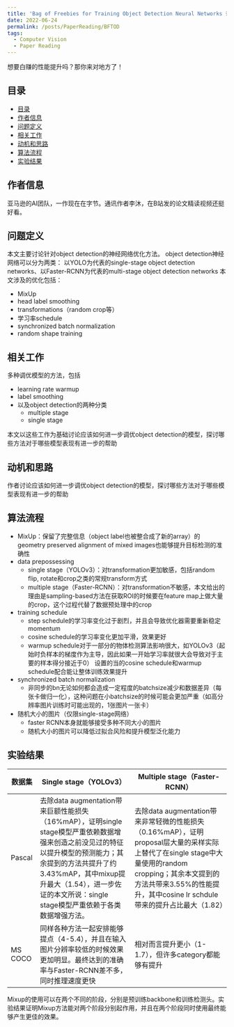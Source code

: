 ```yaml
---
title: 'Bag of Freebies for Training Object Detection Neural Networks 论文笔记'
date: 2022-06-24
permalink: /posts/PaperReading/BFTOD 
tags:
  - Computer Vision
  - Paper Reading
---
```


想要白赚的性能提升吗？那你来对地方了！

## 目录
- [目录](#目录)
- [作者信息](#作者信息)
- [问题定义](#问题定义)
- [相关工作](#相关工作)
- [动机和思路](#动机和思路)
- [算法流程](#算法流程)
- [实验结果](#实验结果)

## 作者信息
亚马逊的AI团队，一作现在在字节。通讯作者李沐，在B站发的论文精读视频还挺好看。


## 问题定义
本文主要讨论针对object detection的神经网络优化方法。 object detection神经网络可以分为两类：
以YOLO为代表的single-stage object detection networks、以Faster-RCNN为代表的multi-stage object detection networks
本文涉及的优化包括：
 - MixUp
 - head label smoothing
 - transformations（random crop等）
 - 学习率schedule
 - synchronized batch normalization
 - random shape training


## 相关工作
多种调优模型的方法，包括
 - learning rate warmup
 - label smoothing
 - 以及object detection的两种分类
     - multiple stage
     - single stage

本文以这些工作为基础讨论应该如何进一步调优object detection的模型，探讨哪些方法对于哪些模型表现有进一步的帮助


## 动机和思路
作者讨论应该如何进一步调优object detection的模型，探讨哪些方法对于哪些模型表现有进一步的帮助


## 算法流程
 - MixUp：保留了完整信息（object label也被整合成了新的array）的geometry preserved alignment of mixed images也能够提升目标检测的准确性
 - data prepossessing
   - single stage（YOLOv3）：对transformation更加敏感，包括random flip, rotate和crop之类的常规transform方式
   - multiple stage（Faster-RCNN）：对transformation不敏感，本文给出的理由是sampling-based方法在获取ROI的时候要在feature map上做大量的crop，这个过程代替了数据预处理中的crop
 - training schedule
   - step schedule的学习率变化过于剧烈，并且会导致优化器需要重新稳定momentum
   - cosine schedule的学习率变化更加平滑，效果更好
   - warmup schedule对于一部分的物体检测算法影响很大，如YOLOv3（起始时负样本的梯度作为主导，因此如果一开始学习率就很大会导致对于主要的样本得分接近于0）
    设置的当的cosine schedule和warmup schedule配合能让整体训练效果提升
 - synchronized batch normalization
   - 非同步的bn无论如何都会造成一定程度的batchsize减少和数据差异（每张卡做归一化），这种问题在小batchsize的时候可能会更加严重（如高分辨率图片训练时可能出现的，1张图片一张卡）
 - 随机大小的图片（仅限single-stage网络）
   - faster RCNN本身就能够接受多种不同大小的图片
   - 随机大小的图片可以降低过拟合风险和提升模型泛化能力


## 实验结果

| 数据集     | Single stage（YOLOv3）                                                                                                                                             | Multiple stage（Faster-RCNN）                                                                                                                                  |
|---------|------------------------------------------------------------------------------------------------------------------------------------------------------------------|--------------------------------------------------------------------------------------------------------------------------------------------------------------|
| Pascal  | 去除data augmentation带来巨额性能损失（16%mAP），证明single stage模型严重依赖数据增强来创造之前没见过的特征以提升模型的预测能力；其余提到的方法共提升了约3.43%mAP，其中mixup提升最大（1.54），进一步佐证的本文所说：single stage模型严重依赖于各类数据增强方法。 | 	去除data augmentation带来非常轻微的性能损失（0.16%mAP），证明proposal层大量的采样实际上替代了在single stage中大量使用的random cropping；其余本文提到的方法共带来3.55%的性能提升，其中cosine lr schdule带来的提升占比最大（1.82） |
| MS COCO | 同样各种方法一起安排能够提点（4-5.4），并且在输入图片分辨率较低的时候效果更加明显。最终达到的准确率与Faster-RCNN差不多，同时推理速度更快	                                                                                    | 相对而言提升更小（1-1.7），但许多category都能够有提升                                                                                                                            |

Mixup的使用可以在两个不同的阶段，分别是预训练backbone和训练检测头。实验结果证明Mixup方法能对两个阶段分别起作用，并且在两个阶段同时使用最终能够产生更佳的效果。


